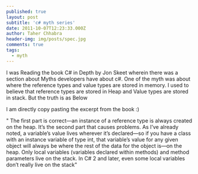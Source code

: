 ```yaml
---
published: true
layout: post
subtitle: 'c# myth series'
date: 2011-10-07T12:23:33.000Z
author: Taher Chhabra
header-img: img/posts/spec.jpg
comments: true
tags:
  - myth
---
```

I was Reading the book C# in Depth by Jon Skeet wherein there was a section about Myths developers have about c#. One of the myth was about where the reference types and value types are stored in memory. I used to believe that reference types are stored in Heap and Value types are stored in stack. But the truth is as Below

I am directly copy pasting the excerpt from the book :)

" The first part is correct—an instance of a reference type is always created on the heap. It’s the second part that causes problems. As I’ve already noted, a variable’s value lives wherever it’s declared—so if you have a class with an instance variable of type int, that variable’s value for any given object will always be where the rest of the data for the object is—on the heap. Only local variables (variables declared within methods) and method parameters live on the stack. In C# 2 and later, even some local variables don’t really live on the stack"
